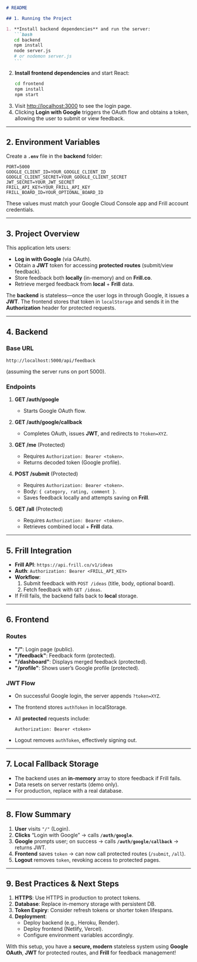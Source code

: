 ````md
# README

## 1. Running the Project

1. **Install backend dependencies** and run the server:
   ```bash
   cd backend
   npm install
   node server.js
   # or nodemon server.js
   ```
````

2. **Install frontend dependencies** and start React:
   ```bash
   cd frontend
   npm install
   npm start
   ```
3. Visit [http://localhost:3000](http://localhost:3000) to see the login page.
4. Clicking **Login with Google** triggers the OAuth flow and obtains a token, allowing the user to submit or view feedback.

---

## 2. Environment Variables

Create a **`.env`** file in the **backend** folder:

```
PORT=5000
GOOGLE_CLIENT_ID=YOUR_GOOGLE_CLIENT_ID
GOOGLE_CLIENT_SECRET=YOUR_GOOGLE_CLIENT_SECRET
JWT_SECRET=YOUR_JWT_SECRET
FRILL_API_KEY=YOUR_FRILL_API_KEY
FRILL_BOARD_ID=YOUR_OPTIONAL_BOARD_ID
```

These values must match your Google Cloud Console app and Frill account credentials.

---

## 3. Project Overview

This application lets users:

- **Log in with Google** (via OAuth).
- Obtain a **JWT** token for accessing **protected routes** (submit/view feedback).
- Store feedback both **locally** (in-memory) and on **Frill.co**.
- Retrieve merged feedback from **local** + **Frill** data.

The **backend** is stateless—once the user logs in through Google, it issues a **JWT**. The frontend stores that token in `localStorage` and sends it in the **Authorization** header for protected requests.

---

## 4. Backend

### Base URL

```
http://localhost:5000/api/feedback
```

(assuming the server runs on port 5000).

### Endpoints

1. **GET /auth/google**

   - Starts Google OAuth flow.

2. **GET /auth/google/callback**

   - Completes OAuth, issues **JWT**, and redirects to `?token=XYZ`.

3. **GET /me** (Protected)

   - Requires `Authorization: Bearer <token>`.
   - Returns decoded token (Google profile).

4. **POST /submit** (Protected)

   - Requires `Authorization: Bearer <token>`.
   - Body: `{ category, rating, comment }`.
   - Saves feedback locally and attempts saving on **Frill**.

5. **GET /all** (Protected)
   - Requires `Authorization: Bearer <token>`.
   - Retrieves combined local + **Frill** data.

---

## 5. Frill Integration

- **Frill API**: `https://api.frill.co/v1/ideas`
- **Auth**: `Authorization: Bearer <FRILL_API_KEY>`
- **Workflow**:
  1. Submit feedback with `POST /ideas` (title, body, optional board).
  2. Fetch feedback with `GET /ideas`.
- If Frill fails, the backend falls back to **local** storage.

---

## 6. Frontend

### Routes

- **"/"**: Login page (public).
- **"/feedback"**: Feedback form (protected).
- **"/dashboard"**: Displays merged feedback (protected).
- **"/profile"**: Shows user’s Google profile (protected).

### JWT Flow

- On successful Google login, the server appends `?token=XYZ`.
- The frontend stores `authToken` in localStorage.
- All **protected** requests include:

  ```
  Authorization: Bearer <token>
  ```

- Logout removes `authToken`, effectively signing out.

---

## 7. Local Fallback Storage

- The backend uses an **in-memory** array to store feedback if Frill fails.
- Data resets on server restarts (demo only).
- For production, replace with a real database.

---

## 8. Flow Summary

1. **User** visits `"/"` (Login).
2. **Clicks** “Login with Google” → calls **`/auth/google`**.
3. **Google** prompts user; on success → calls **`/auth/google/callback`** → returns JWT.
4. **Frontend** saves `token` → can now call protected routes (`/submit`, `/all`).
5. **Logout** removes `token`, revoking access to protected pages.

---

## 9. Best Practices & Next Steps

1. **HTTPS**: Use HTTPS in production to protect tokens.
2. **Database**: Replace in-memory storage with persistent DB.
3. **Token Expiry**: Consider refresh tokens or shorter token lifespans.
4. **Deployment**:
   - Deploy backend (e.g., Heroku, Render).
   - Deploy frontend (Netlify, Vercel).
   - Configure environment variables accordingly.

With this setup, you have a **secure, modern** stateless system using **Google OAuth**, **JWT** for protected routes, and **Frill** for feedback management!
